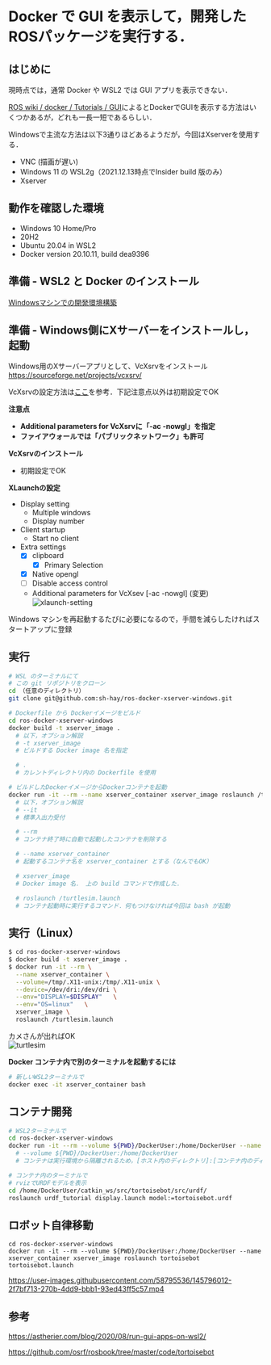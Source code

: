 # Docker で GUI を表示して，開発したROSパッケージを実行する．

## はじめに
現時点では，通常 Docker や WSL2 では GUI アプリを表示できない．  

[ROS wiki / docker / Tutorials / GUI](http://wiki.ros.org/docker/Tutorials/GUI)によるとDockerでGUIを表示する方法はいくつかあるが，どれも一長一短であるらしい．

Windowsで主流な方法は以下3通りほどあるようだが，今回はXserverを使用する．
- VNC (描画が遅い)
- Windows 11 の WSL2g（2021.12.13時点でInsider build 版のみ）
- Xserver

## 動作を確認した環境
- Windows 10 Home/Pro
- 20H2
- Ubuntu 20.04 in WSL2 
- Docker version 20.10.11, build dea9396

## 準備 - WSL2 と Docker のインストール
[Windowsマシンでの開発環境構築](docs/Docker_in_wsl2_initial_setup.md)

## 準備 - Windows側にXサーバーをインストールし，起動
Windows用のXサーバーアプリとして、VcXsrvをインストール  
https://sourceforge.net/projects/vcxsrv/

VcXsrvの設定方法は[ここ](https://astherier.com/blog/2020/08/run-gui-apps-on-wsl2/#:~:text=on%2Dwindows%2D1...-,Windows%E5%81%B4%E3%81%ABX%E3%82%B5%E3%83%BC%E3%83%90%E3%83%BC%E3%82%92%E3%82%A4%E3%83%B3%E3%82%B9%E3%83%88%E3%83%BC%E3%83%AB,-WSL2%E4%B8%8A%E3%81%AEUbuntu)を参考．下記注意点以外は初期設定でOK  

__注意点__
- **Additional parameters for VcXsrvに「-ac -nowgl」を指定**
- **ファイアウォールでは「パブリックネットワーク」も許可**

__VcXsrvのインストール__  
- 初期設定でOK


__XLaunchの設定__
- Display setting
  - Multiple windows
  - Display number
- Client startup
  - Start no client
- Extra settings
  - [x] clipboard
    - [x] Primary Selection
  - [x] Native opengl
  - [ ] Disable access control
  - Additional parameters for VcXsev [-ac -nowgl] (変更)
  ![xlaunch-setting](https://user-images.githubusercontent.com/58795536/146704611-21889a71-5be6-42b6-a359-d6af49e8e942.png)

Windows マシンを再起動するたびに必要になるので，手間を減らしたければスタートアップに登録

## 実行
```bash
# WSL のターミナルにて
# この git リポジトリをクローン
cd （任意のディレクトリ）
git clone git@github.com:sh-hay/ros-docker-xserver-windows.git

# Dockerfile から Dockerイメージをビルド
cd ros-docker-xserver-windows
docker build -t xserver_image .
  # 以下，オプション解説
  # -t xserver_image
  # ビルドする Docker image 名を指定

  # .
  # カレントディレクトリ内の Dockerfile を使用

# ビルドしたDockerイメージからDockerコンテナを起動
docker run -it --rm --name xserver_container xserver_image roslaunch /turtlesim.launch
  # 以下，オプション解説
  # --it
  # 標準入出力受付

  # --rm
  # コンテナ終了時に自動で起動したコンテナを削除する

  # --name xserver_container
  # 起動するコンテナ名を xserver_container とする（なんでもOK）

  # xserver_image
  # Docker image 名． 上の build コマンドで作成した．

  # roslaunch /turtlesim.launch
  # コンテナ起動時に実行するコマンド．何もつけなければ今回は bash が起動

```

## 実行（Linux）
```bash
$ cd ros-docker-xserver-windows
$ docker build -t xserver_image .
$ docker run -it --rm \
  --name xserver_container \
  --volume=/tmp/.X11-unix:/tmp/.X11-unix \
  --device=/dev/dri:/dev/dri \
  --env="DISPLAY=$DISPLAY"   \
  --env="OS=linux"   \
  xserver_image \
  roslaunch /turtlesim.launch
```

カメさんが出ればOK  
![turtlesim](https://user-images.githubusercontent.com/58795536/146705247-5bdb6235-66db-4355-b8db-7ae6c7cde017.png)

**Docker コンテナ内で別のターミナルを起動するには**
```bash
# 新しいWSL2ターミナルで
docker exec -it xserver_container bash
```

## コンテナ開発
```bash
# WSL2ターミナルで
cd ros-docker-xserver-windows
docker run -it --rm --volume ${PWD}/DockerUser:/home/DockerUser --name xserver_container xserver_image
  # --volume ${PWD}/DockerUser:/home/DockerUser
  # コンテナは実行環境から隔離されるため，[ホスト内のディレクトリ]:[コンテナ内のディレクトリ]で指定してディレクトリをマウントしファイルを同期する

# コンテナ内のターミナルで
# rvizでURDFモデルを表示
cd /home/DockerUser/catkin_ws/src/tortoisebot/src/urdf/
roslaunch urdf_tutorial display.launch model:=tortoisebot.urdf
```

## ロボット自律移動


```
cd ros-docker-xserver-windows
docker run -it --rm --volume ${PWD}/DockerUser:/home/DockerUser --name xserver_container xserver_image roslaunch tortoisebot tortoisebot.launch
```

https://user-images.githubusercontent.com/58795536/145796012-2f7bf713-270b-4dd9-bbb1-93ed43ff5c57.mp4

## 参考
https://astherier.com/blog/2020/08/run-gui-apps-on-wsl2/

https://github.com/osrf/rosbook/tree/master/code/tortoisebot